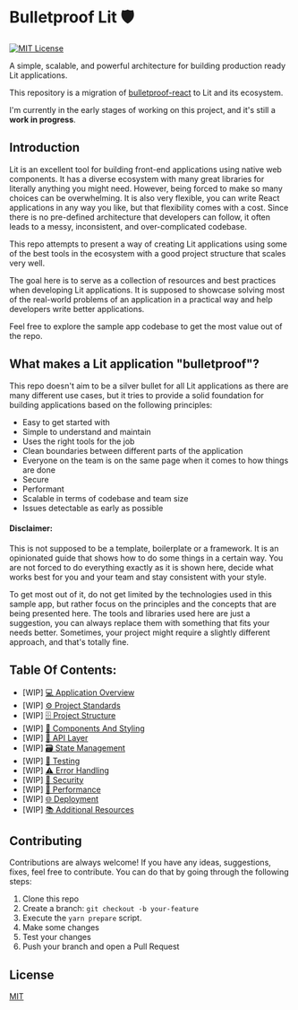 # Bulletproof Lit 🛡️ 
[![MIT License](https://github.com/stefanoslig/bulletproof-lit)](https://github.com/stefanoslig/bulletproof-lit/blob/master/LICENSE)

A simple, scalable, and powerful architecture for building production ready Lit applications.

This repository is a migration of [bulletproof-react](https://github.com/alan2207/bulletproof-react) to Lit and its ecosystem.

I'm currently in the early stages of working on this project, and it's still a **work in progress**.

## Introduction

Lit is an excellent tool for building front-end applications using native web components. It has a diverse ecosystem with many great libraries for literally anything you might need. However, being forced to make so many choices can be overwhelming. It is also very flexible, you can write React applications in any way you like, but that flexibility comes with a cost. Since there is no pre-defined architecture that developers can follow, it often leads to a messy, inconsistent, and over-complicated codebase.

This repo attempts to present a way of creating Lit applications using some of the best tools in the ecosystem with a good project structure that scales very well. 

The goal here is to serve as a collection of resources and best practices when developing Lit applications. It is supposed to showcase solving most of the real-world problems of an application in a practical way and help developers write better applications.

Feel free to explore the sample app codebase to get the most value out of the repo.

## What makes a Lit application "bulletproof"?

This repo doesn't aim to be a silver bullet for all Lit applications as there are many different use cases, but it tries to provide a solid foundation for building applications based on the following principles:

- Easy to get started with
- Simple to understand and maintain
- Uses the right tools for the job
- Clean boundaries between different parts of the application
- Everyone on the team is on the same page when it comes to how things are done
- Secure
- Performant
- Scalable in terms of codebase and team size
- Issues detectable as early as possible

#### Disclaimer:

This is not supposed to be a template, boilerplate or a framework. It is an opinionated guide that shows how to do some things in a certain way. You are not forced to do everything exactly as it is shown here, decide what works best for you and your team and stay consistent with your style.

To get most out of it, do not get limited by the technologies used in this sample app, but rather focus on the principles and the concepts that are being presented here. The tools and libraries used here are just a suggestion, you can always replace them with something that fits your needs better. Sometimes, your project might require a slightly different approach, and that's totally fine.

## Table Of Contents:

- [WIP] [💻 Application Overview](docs/application-overview.md)
- [WIP] [⚙️ Project Standards](docs/project-standards.md)
- [WIP] [🗄️ Project Structure](docs/project-structure.md)
- [WIP] [🧱 Components And Styling](docs/components-and-styling.md)
- [WIP] [📡 API Layer](docs/api-layer.md)
- [WIP] [🗃️ State Management](docs/state-management.md)
- [WIP] [🧪 Testing](docs/testing.md)
- [WIP] [⚠️ Error Handling](docs/error-handling.md)
- [WIP] [🔐 Security](docs/security.md)
- [WIP] [🚄 Performance](docs/performance.md)
- [WIP] [🌐 Deployment](docs/deployment.md)
- [WIP] [📚 Additional Resources](docs/additional-resources.md)

## Contributing

Contributions are always welcome! If you have any ideas, suggestions, fixes, feel free to contribute. You can do that by going through the following steps:

1. Clone this repo
2. Create a branch: `git checkout -b your-feature`
3. Execute the `yarn prepare` script.
4. Make some changes
5. Test your changes
6. Push your branch and open a Pull Request

## License

[MIT](/LICENSE)
